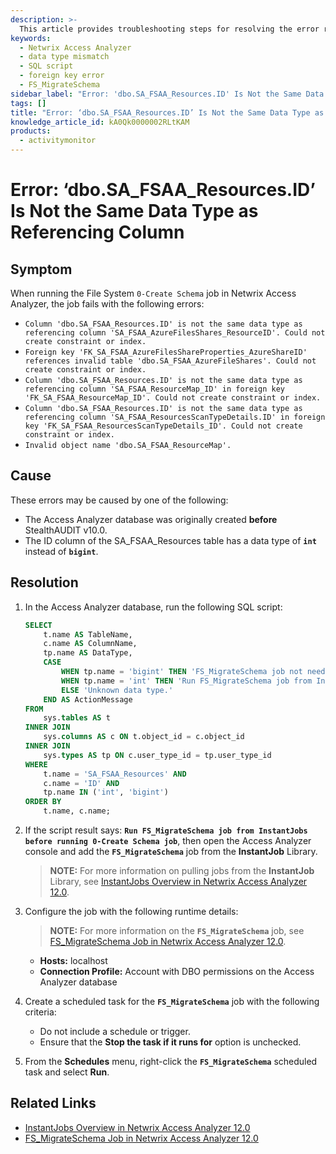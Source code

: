 ```yaml
---
description: >-
  This article provides troubleshooting steps for resolving the error related to data type mismatches in the Netwrix Access Analyzer.
keywords:
  - Netwrix Access Analyzer
  - data type mismatch
  - SQL script
  - foreign key error
  - FS_MigrateSchema
sidebar_label: "Error: 'dbo.SA_FSAA_Resources.ID' Is Not the Same Data Type as Referencing Column"
tags: []
title: "Error: ‘dbo.SA_FSAA_Resources.ID’ Is Not the Same Data Type as Referencing Column"
knowledge_article_id: kA0Qk0000002RLtKAM
products:
  - activitymonitor
---
```


# Error: ‘dbo.SA_FSAA_Resources.ID’ Is Not the Same Data Type as Referencing Column

## Symptom

When running the File System `0-Create Schema` job in Netwrix Access Analyzer, the job fails with the following errors:

- `Column 'dbo.SA_FSAA_Resources.ID' is not the same data type as referencing column 'SA_FSAA_AzureFilesShares_ResourceID'. Could not create constraint or index.`
- `Foreign key 'FK_SA_FSAA_AzureFilesShareProperties_AzureShareID' references invalid table 'dbo.SA_FSAA_AzureFileShares'. Could not create constraint or index.`
- `Column 'dbo.SA_FSAA_Resources.ID' is not the same data type as referencing column 'SA_FSAA_ResourceMap_ID' in foreign key 'FK_SA_FSAA_ResourceMap_ID'. Could not create constraint or index.`
- `Column 'dbo.SA_FSAA_Resources.ID' is not the same data type as referencing column 'SA_FSAA_ResourcesScanTypeDetails.ID' in foreign key 'FK_SA_FSAA_ResourcesScanTypeDetails_ID'. Could not create constraint or index.`
- `Invalid object name 'dbo.SA_FSAA_ResourceMap'.`

## Cause

These errors may be caused by one of the following:

- The Access Analyzer database was originally created **before** StealthAUDIT v10.0.
- The ID column of the SA_FSAA_Resources table has a data type of **`int`** instead of **`bigint`**.

## Resolution

1. In the Access Analyzer database, run the following SQL script:

   ```sql
   SELECT 
       t.name AS TableName,
       c.name AS ColumnName,
       tp.name AS DataType,
       CASE 
           WHEN tp.name = 'bigint' THEN 'FS_MigrateSchema job not needed.'
           WHEN tp.name = 'int' THEN 'Run FS_MigrateSchema job from InstantJobs before running 0.CreateSchema job.'
           ELSE 'Unknown data type.'
       END AS ActionMessage
   FROM 
       sys.tables AS t
   INNER JOIN 
       sys.columns AS c ON t.object_id = c.object_id
   INNER JOIN 
       sys.types AS tp ON c.user_type_id = tp.user_type_id
   WHERE 
       t.name = 'SA_FSAA_Resources' AND 
       c.name = 'ID' AND
       tp.name IN ('int', 'bigint')
   ORDER BY 
       t.name, c.name;
   ```

2. If the script result says: **`Run FS_MigrateSchema job from InstantJobs before running 0-Create Schema job`**, then open the Access Analyzer console and add the **`FS_MigrateSchema`** job from the **InstantJob** Library.

   > **NOTE:** For more information on pulling jobs from the **InstantJob** Library, see [InstantJobs Overview in Netwrix Access Analyzer 12.0](https://docs.netwrix.com/docs/accessanalyzer/12.0/admin/jobs/instantjobs/overview).

3. Configure the job with the following runtime details:

   > **NOTE:** For more information on the **`FS_MigrateSchema`** job, see [FS_MigrateSchema Job in Netwrix Access Analyzer 12.0](https://docs.netwrix.com/docs/accessanalyzer/12.0/admin/jobs/instantjobs/fs_migrateschema).

   - **Hosts:** localhost
   - **Connection Profile:** Account with DBO permissions on the Access Analyzer database

4. Create a scheduled task for the **`FS_MigrateSchema`** job with the following criteria:

   - Do not include a schedule or trigger.
   - Ensure that the **Stop the task if it runs for** option is unchecked.

5. From the **Schedules** menu, right-click the **`FS_MigrateSchema`** scheduled task and select **Run**.

## Related Links

- [InstantJobs Overview in Netwrix Access Analyzer 12.0](https://docs.netwrix.com/docs/accessanalyzer/12.0/admin/jobs/instantjobs/overview)
- [FS_MigrateSchema Job in Netwrix Access Analyzer 12.0](https://docs.netwrix.com/docs/accessanalyzer/12.0/admin/jobs/instantjobs/fs_migrateschema)
